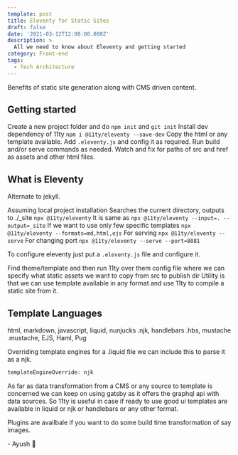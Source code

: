 ```yaml
---
template: post
title: Eleventy for Static Sites
draft: false
date: '2021-03-12T12:00:00.000Z'
description: >
  All we need to know about Eleventy and getting started
category: Front-end
tags:
  - Tech Architecture
---
```


Benefits of static site generation along with CMS driven content.

## Getting started

Create a new project folder and do `npm init` and `git init`
Install dev dependency of 11ty `npm i @11ty/eleventy --save-dev`
Copy the html or any template available.
Add `.eleventy.js` and config it as required.
Run build and/or serve commands as needed.
Watch and fix for paths of src and href as assets and other html files.

## What is Eleventy

Alternate to jekyll.

Assuming local project installation
Searches the current directory, outputs to ./\_site `npx @11ty/eleventy`
It is same as `npx @11ty/eleventy --input=. --output=_site`
If we want to use only few specific templates `npx @11ty/eleventy --formats=md,html,ejs`
For serving `npx @11ty/eleventy --serve`
For changing port `npx @11ty/eleventy --serve --port=8081`

To configure eleventy just put a `.eleventy.js` file and configure it.

Find theme/template and then run 11ty over them
config file where we can specify what static assets we want to copy from src to publish dir
Utility is that we can use template available in any format and use 11ty to compile a static site from it.

## Template Languages

html, markdown, javascript, liquid, nunjucks .njk, handlebars .hbs, mustache .mustache, EJS, Haml, Pug

Overriding template engines
for a .liquid file we can include this to parse it as a njk.

```js
templateEngineOverride: njk
```

As far as data transformation from a CMS or any source to template is concerned we can keep on using gatsby as it offers the graphql api with data sources. So 11ty is useful in case if ready to use good ui templates are available in liquid or njk or handlebars or any other format.

Plugins are availbale if you want to do some build time transformation of say images.

\- Ayush 🙂
